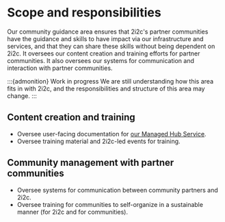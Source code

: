 # Scope and responsibilities

Our community guidance area ensures that 2i2c's partner communities have the guidance and skills to have impact via our infrastructure and services, and that they can share these skills without being dependent on 2i2c.
It oversees our content creation and training efforts for partner communities.
It also oversees our systems for communication and interaction with partner communities.

:::{admonition} Work in progress
We are still understanding how this area fits in with 2i2c, and the responsibilities and structure of this area may change.
:::

## Content creation and training

- Oversee user-facing documentation for [our Managed Hub Service](https://docs.2i2c.org).
- Oversee training material and 2i2c-led events for training.

## Community management with partner communities

- Oversee systems for communication between community partners and 2i2c.
- Oversee training for communities to self-organize in a sustainable manner (for 2i2c and for communities).

